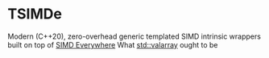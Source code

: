 # TSIMDe
Modern (C++20), zero-overhead generic templated SIMD intrinsic wrappers built on top of [SIMD Everywhere](https://github.com/simd-everywhere/simde)
What [std::valarray](https://en.cppreference.com/w/cpp/numeric/valarray) ought to be
